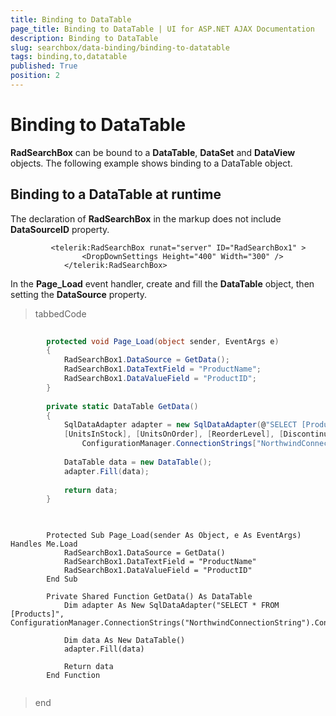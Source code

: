 ```yaml
---
title: Binding to DataTable
page_title: Binding to DataTable | UI for ASP.NET AJAX Documentation
description: Binding to DataTable
slug: searchbox/data-binding/binding-to-datatable
tags: binding,to,datatable
published: True
position: 2
---
```


# Binding to DataTable



__RadSearchBox__ can be bound to a __DataTable__, __DataSet__ and __DataView__ objects. The following example shows binding to a DataTable object.

## Binding to a DataTable at runtime

The declaration of __RadSearchBox__ in the markup does not include __DataSourceID__ property.

````ASPNET
		 <telerik:RadSearchBox runat="server" ID="RadSearchBox1" >
	            <DropDownSettings Height="400" Width="300" />
	        </telerik:RadSearchBox>
````



In the __Page_Load__ event handler, create and fill the __DataTable__ object, then setting the __DataSource__ property.

>tabbedCode

````C#
	
	    protected void Page_Load(object sender, EventArgs e)
	    {
	        RadSearchBox1.DataSource = GetData();
	        RadSearchBox1.DataTextField = "ProductName";
	        RadSearchBox1.DataValueField = "ProductID";
	    }
	
	    private static DataTable GetData()
	    {
	        SqlDataAdapter adapter = new SqlDataAdapter(@"SELECT [ProductID], [ProductName], [SupplierID], [CategoryID], [QuantityPerUnit], [UnitPrice], 
	        [UnitsInStock], [UnitsOnOrder], [ReorderLevel], [Discontinued] FROM [Products]",
	            ConfigurationManager.ConnectionStrings["NorthwindConnectionString"].ConnectionString);
	
	        DataTable data = new DataTable();
	        adapter.Fill(data);
	
	        return data;
	    }
	
````



````VB.NET
	
	    Protected Sub Page_Load(sender As Object, e As EventArgs) Handles Me.Load
	        RadSearchBox1.DataSource = GetData()
	        RadSearchBox1.DataTextField = "ProductName"
	        RadSearchBox1.DataValueField = "ProductID"
	    End Sub
	
	    Private Shared Function GetData() As DataTable
	        Dim adapter As New SqlDataAdapter("SELECT * FROM [Products]", ConfigurationManager.ConnectionStrings("NorthwindConnectionString").ConnectionString)
	
	        Dim data As New DataTable()
	        adapter.Fill(data)
	
	        Return data
	    End Function
	
````


>end
